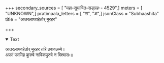 +++
secondary_sources = [ "महा-सुभाषित-सङ्ग्रहः - 4529",]
meters = [ "UNKNOWN",]
pratimaala_letters = [ "स", "अ",]
jsonClass = "Subhaashita"
title = "आतरलाघवहेतोर् मुरहर"

+++

<details open><summary>Text</summary>

आतरलाघवहेतोर् मुरहर तरिं तवावलम्बे।  
अपणं पणमिह कुरुषे नाविकपुरुषे न विश्वासः॥
</details>
